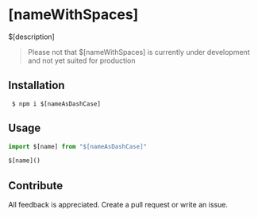 # [nameWithSpaces]

$[description]

> Please not that $[nameWithSpaces] is currently under development and not yet suited for production

## Installation

```shell
 $ npm i $[nameAsDashCase]
```

## Usage



```ts
import $[name] from "$[nameAsDashCase]"

$[name]()
```

## Contribute

All feedback is appreciated. Create a pull request or write an issue.
